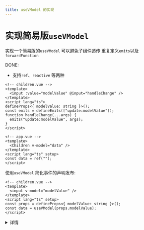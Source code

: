 ```yaml
---
title: useVModel 的实现
---
```


# 实现简易版`useVModel`

实现一个简易版的`useVModel` 可以避免子组件透传 重复定义`emits`以及`forwardFunction`

DONE:

- 支持`ref`、`reactive` 等两种

```vue
<!-- children.vue -->
<template>
  <input :value="modelValue" @input="handleChange" />
</template>
<script lang="ts">
defineProps<{ modelValue: string }>();
const emits = defineEmits(["update:modelValue"]);
function handleChange(...args) {
  emits("update:modelValue", args);
}
</script>

<!-- app.vue -->
<template>
  <Children v-model="data" />
</template>
<script lang="ts" setup>
const data = ref("");
</script>
```

使用`useVModel` 简化事件的声明发布:

```vue
<!-- children.vue -->
<template>
  <input v-model="modelValue" />
</template>
<script lang="ts" setup>
const props = defineProps<{ modelValue: string }>();
const data = useVModel(props.modelValue);
</script>
```

<details>
  <summary>详情</summary>

<<< @/FE/vue/hooks/useVModel.ts

</details>
